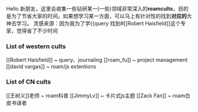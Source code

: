 Hello 新朋友，这里会收集一些钻研某一(一些)领域非常深入的**roamcults**，目的是为了节省大家的时间。如果想学习某一方面，可以马上有针对性的找到**对应的**大神去学习。
    灵感来源：因为我为了学{{query 找到#[[Robert Haisfield]]这个专家，觉得省了不少时间
### List of western cults
[[Robert Haisfield]] ~ query、journaling
[[roam_fu]] ~ project management
[[david vargas]] ~ roam/js extentions
### List of CN cults
[[王树义]]老师 ~ roam科普
[[JimmyLv]] ~ 卡片式js主题
[[Zack Fan]] ~ roam白皮书译者
